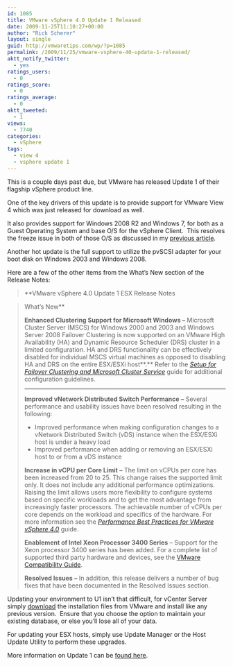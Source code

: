 ```yaml
---
id: 1085
title: VMware vSphere 4.0 Update 1 Released
date: 2009-11-25T11:10:27+00:00
author: "Rick Scherer"
layout: single
guid: http://vmwaretips.com/wp/?p=1085
permalink: /2009/11/25/vmware-vsphere-40-update-1-released/
aktt_notify_twitter:
  - yes
ratings_users:
  - 0
ratings_score:
  - 0
ratings_average:
  - 0
aktt_tweeted:
  - 1
views:
  - 7740
categories:
  - vSphere
tags:
  - view 4
  - vsphere update 1
---
```

This is a couple days past due, but VMware has released Update 1 of their flagship vSphere product line.

One of the key drivers of this update is to provide support for VMware View 4 which was just released for download as well.

It also provides support for Windows 2008 R2 and Windows 7, for both as a Guest Operating System and base O/S for the vSphere Client.  This resolves the freeze issue in both of those O/S as discussed in my <a href="http://vmwaretips.com/wp/2009/11/25/windows-2008-r2-and-windows-7-freeze-on-vmware-vsphere-4/" target="_blank">previous article</a>.

Another hot update is the full support to utilize the pvSCSI adapter for your boot disk on Windows 2003 and Windows 2008.

Here are a few of the other items from the What&#8217;s New section of the Release Notes:

> **VMware vSphere 4.0 Update 1 ESX Release Notes
  
> What&#8217;s New**
> 
> **Enhanced Clustering Support for Microsoft Windows –** Microsoft Cluster Server (MSCS) for Windows 2000 and 2003 and Windows Server 2008 Failover Clustering is now supported on an VMware High Availability (HA) and Dynamic Resource Scheduler (DRS) cluster in a limited configuration. HA and DRS functionality can be effectively disabled for individual MSCS virtual machines as opposed to disabling HA and DRS on the entire ESX/ESXi host**.** Refer to the _<a href="http://www.vmware.com/pdf/vsphere4/r40_u1/vsp_40_u1_mscs.pdf" target="_blank">Setup for Failover Clustering and Microsoft Cluster Service</a>_ guide for additional configuration guidelines.
> 
> ****
> 
> **Improved vNetwork Distributed Switch Performance** **–** Several performance and usability issues have been resolved resulting in the following:
> 
>   * Improved performance when making configuration changes to a vNetwork Distributed Switch (vDS) instance when the ESX/ESXi host is under a heavy load
>   * Improved performance when adding or removing an ESX/ESXi host to or from a vDS instance
> 
> **Increase in vCPU per Core Limit** **–** The limit on vCPUs per core has been increased from 20 to 25. This change raises the supported limit only. It does not include any additional performance optimizations. Raising the limit allows users more flexibility to configure systems based on specific workloads and to get the most advantage from increasingly faster processors. The achievable number of vCPUs per core depends on the workload and specifics of the hardware. For more information see the _<a href="http://www.vmware.com/pdf/Perf_Best_Practices_vSphere4.0.pdf" target="_blank">Performance Best Practices for VMware vSphere 4.0</a>_ guide.
> 
> **Enablement of Intel Xeon Processor 3400 Series** – Support for the Xeon processor 3400 series has been added. For a complete list of supported third party hardware and devices, see the <a href="http://www.vmware.com/resources/compatibility/search.php" target="_blank">VMware Compatibility Guide</a>.
> 
> **Resolved Issues** **–** In addition, this release delivers a number of bug fixes that have been documented in the Resolved Issues section.

Updating your environment to U1 isn&#8217;t that difficult, for vCenter Server simply <a href="http://downloads.vmware.com/d/info/datacenter_downloads/vmware_vsphere_4/4" target="_blank">download</a> the installation files from VMware and install like any previous version.  Ensure that you choose the option to maintain your existing database, or else you&#8217;ll lose all of your data.

For updating your ESX hosts, simply use Update Manager or the Host Update Utility to perform these upgrades.

More information on Update 1 can be <a href="http://www.vmware.com/support/vsphere4/doc/vsp_esx40_u1_rel_notes.html" target="_blank">found here</a>.